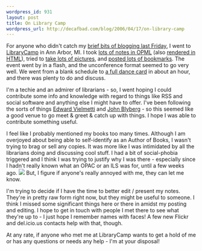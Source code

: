 ```yaml
--- 
wordpress_id: 931
layout: post
title: On Library Camp
wordpress_url: http://decafbad.com/blog/2006/04/17/on-library-camp
---
```

 <p>For anyone who didn't catch my <a href="http://blogs.opml.org/decafbad/2006/04/14#When:9:17:59AM">brief bits of blogging last Friday</a>, I went to <a href="http://wiki.library2.net/index.php/Main_Page">LibraryCamp</a> in Ann Arbor, MI.  I took <a href="http://hosting.opml.org/decafbad/library-camp-20060414.opml">lots of notes in OPML</a> (also <a href="http://decafbad.com/blog/library-camp-2006/">rendered in HTML</a>), tried to <a href="http://flickr.com/photos/tags/librarycamp/">take lots of pictures</a>, and <a href="http://del.icio.us/tag/librarycamp">posted lots of bookmarks</a>.  The event went by in a flash, and the unconference format seemed to go very well.  We went from a blank schedule to <a href="http://wiki.library2.net/index.php/FinalSchedule">a full dance card</a> in about an hour, and there was plenty to do and discuss.</p>
 <p>I'm a techie and an admirer of librarians - so, I went hoping I could contribute some info and knowledge with regard to things like RSS and social software and anything else I might have to offer.  I've been following the sorts of things <a href="http://superpatron.com/">Edward Vielmetti</a> and <a href="http://www.blyberg.net">John Blyberg</a> - so this seemed like a good venue to go meet & greet & catch up with things.  I hope I was able to contribute something useful.</p>
 <p>I feel like I probably mentioned my books too many times.  Although I am overjoyed about being able to self-identify as an Author of Books, I wasn't trying to brag or sell any copies.  It was more like I was intimidated by all the librarians doing and discussing cool stuff.  I had a bit of social-phobia triggered and I think I was trying to justify why I was there - especially since I hadn't really known what an OPAC or an ILS was for, until a few weeks ago.  <img src="http://static.userland.com/shortcuts/images/qbullets/sidesmiley.gif">  But, I figure if anyone's really annoyed with me, they can let me know.</p>
 <p>I'm trying to decide if I have the time to better edit / present my notes.  They're in pretty raw form right now, but they might be useful to someone.  I think I missed some significant things here or there in amidst my posting and editing.  I hope to get in touch with people I met there to see what they're up to - I just hope I remember names with faces!  A few new Flickr and del.icio.us contacts help with that, though.</p>
 <p>At any rate, if anyone who met me at LibraryCamp wants to get a hold of me or has any questions or needs any help - I'm at your disposal!</p>
